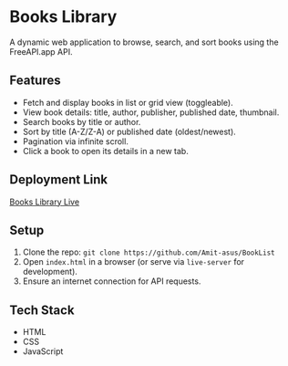 # Books Library

A dynamic web application to browse, search, and sort books using the FreeAPI.app API.

## Features
- Fetch and display books in list or grid view (toggleable).
- View book details: title, author, publisher, published date, thumbnail.
- Search books by title or author.
- Sort by title (A-Z/Z-A) or published date (oldest/newest).
- Pagination via infinite scroll.
- Click a book to open its details in a new tab.


## Deployment Link
[Books Library Live](https://book-list-ten-phi.vercel.app/)

## Setup
1. Clone the repo: `git clone https://github.com/Amit-asus/BookList`
2. Open `index.html` in a browser (or serve via `live-server` for development).
3. Ensure an internet connection for API requests.

## Tech Stack
- HTML
- CSS
- JavaScript